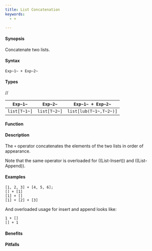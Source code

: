 ```yaml
---
title: List Concatenation
keywords:
  - +

---
```


#### Synopsis

Concatenate two lists.

#### Syntax

`Exp~1~ + Exp~2~`

#### Types

//

| `Exp~1~`     |  `Exp~2~`     | `Exp~1~ + Exp~2~`       |
| --- | --- | --- |
| `list[T~1~]` |  `list[T~2~]` | `list[lub(T~1~,T~2~)]`  |



#### Function

#### Description

The `+` operator concatenates the elements of the two lists in order of appearance. 

Note that the same operator is overloaded for ((List-Insert)) and ((List-Append)).

#### Examples

```rascal-shell
[1, 2, 3] + [4, 5, 6];
[] + [1]
[1] + []
[1] + [2] + [3]
```

And overloaded usage for insert and append looks like:
```rascal-shell
1 + []
[] + 1
```

#### Benefits

#### Pitfalls


